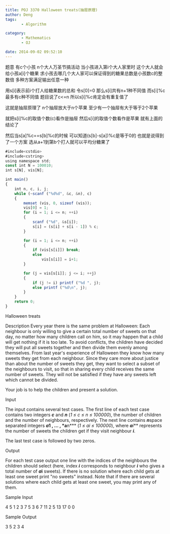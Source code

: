 ```yaml
---
title: POJ 3370 Halloween treats(抽屉原理)
author: Deng
tags: 
       - Algorithm

category: 
       - Mathematics
       - OJ

date: 2014-09-02 09:52:10
---
```

题意 有c个小孩 n个大人万圣节搞活动 当小孩进入第i个大人家里时 这个大人就会给小孩a[i]个糖果 求小孩去哪几个大人家可以保证得到的糖果总数是小孩数c的整数倍 多种方案满足输出任意一种

用s[i]表示前i个打人给糖果数的总和 令s[0]=0 那么s[i]共有n+1种不同值 而s[i]%c最多有c种不同值 题目说了c<=n 所以s[i]%c肯定会有重复值了

这就是抽屉原理了 n个抽屉放大于n个苹果 至少有一个抽屉有大于等于2个苹果

就把s[i]%c的取值个数(c)看作是抽屉 然后s[i]的取值个数看作是苹果 就有上面的结论了

然后当s[a]%c==s[b]%c的时候 可以知道(s[b]-s[a])%c是等于0的 也就是说得到了一个方案 选从a+1到第b个打人就可以平均分糖果了

```js 
#include<cstdio>
#include<cstring>
using namespace std;
const int N = 100010;
int s[N], vis[N];

int main()
{
    int n, c, i, j;
    while (~scanf ("%d%d", &c, &n), c)
    {
        memset (vis, 0, sizeof (vis));
        vis[0] = 1;
        for (i = 1; i <= n; ++i)
        {
            scanf ("%d", &s[i]);
            s[i] = (s[i] + s[i - 1]) % c;
        }

        for (i = 1; i <= n; ++i)
        {
            if (vis[s[i]]) break;
            else
                vis[s[i]] = i+1;
        }

        for (j = vis[s[i]]; j <= i; ++j)
        {
            if (j != i) printf ("%d ", j);
            else printf ("%d\n", j);
        }
    }
    return 0;
}
```

Halloween treats

Description
Every year there is the same problem at Halloween: Each neighbour is only willing to give a certain total number of sweets on that day, no matter how many children call on him, so it may happen that a child will get nothing if it is too late. To avoid conflicts, the children have decided they will put all sweets together and then divide them evenly among themselves. From last year's experience of Halloween they know how many sweets they get from each neighbour. Since they care more about justice than about the number of sweets they get, they want to select a subset of the neighbours to visit, so that in sharing every child receives the same number of sweets. They will not be satisfied if they have any sweets left which cannot be divided.

Your job is to help the children and present a solution.

Input

The input contains several test cases.
The first line of each test case contains two integers ***c*** and ***n*** (*1 ≤ c ≤ n ≤ 100000*), the number of children and the number of neighbours, respectively. The next line contains ***n***space separated integers ***a*1 , ... , *a**n*** (*1 ≤ ai ≤ 100000*), where ***a**i*** represents the number of sweets the children get if they visit neighbour ***i***.

The last test case is followed by two zeros.

Output

For each test case output one line with the indices of the neighbours the children should select (here, index ***i*** corresponds to neighbour ***i*** who gives a total number of ***a*i** sweets). If there is no solution where each child gets at least one sweet print "no sweets" instead. Note that if there are several solutions where each child gets at least one sweet, you may print any of them.

Sample Input

4 5 1 2 3 7 5 3 6 7 11 2 5 13 17 0 0

Sample Output

3 5 2 3 4